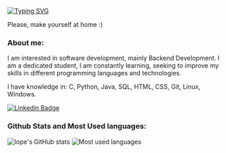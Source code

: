 [![Typing SVG](https://readme-typing-svg.demolab.com?font=Fira+Code&weight=900&size=32&pause=1000&color=000000&center=falso&vCenter=falso&repeat=verdadeiro&random=falso&width=661&lines=Hey+there!+My+name+is+Gabriel+Iope.%F0%9F%91%A8%E2%80%8D%F0%9F%92%BB)](https://git.io/typing-svg)

Please, make yourself at home :)

### About me:
I am interested in software development, mainly Backend Development. I am a dedicated student, I am constantly learning, seeking to improve my skills in different programming languages ​​and technologies.

I have knowledge in: C, Python, Java, SQL, HTML, CSS, Git, Linux, Windows.

[![Linkedin Badge](https://img.shields.io/badge/-Linkedin-blue?style=for-the-badge&logo=Linkedin&logoColor=white)](https://www.linkedin.com/in/gabrieliope/)

### Github Stats and Most Used languages:
![Iope's GitHub stats](https://github-readme-stats-sigma-five.vercel.app/api/?username=iopebiel&show_icons=true&title_color=fff&icon_color=79ff97&text_color=9f9f9f&bg_color=151515)
![Most used languages](https://github-readme-stats.vercel.app/api/top-langs/?username=iopebiel&layout=compact&langs_count=7&theme=dark)
